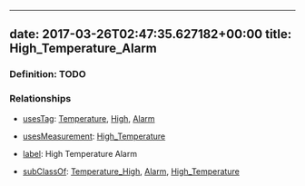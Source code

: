 
---
date: 2017-03-26T02:47:35.627182+00:00
title: High_Temperature_Alarm
---
### Definition: TODO

### Relationships

* [usesTag](https://brickschema.org/schema/1.0/BrickFrame#usesTag): [Temperature](https://brickschema.org/schema/1.0/BrickTag#Temperature), [High](https://brickschema.org/schema/1.0/BrickTag#High), [Alarm](https://brickschema.org/schema/1.0/BrickTag#Alarm)

* [usesMeasurement](https://brickschema.org/schema/1.0/BrickFrame#usesMeasurement): [High_Temperature](https://brickschema.org/schema/1.0/Brick#High_Temperature)

* [label](http://www.w3.org/2000/01/rdf-schema#label): High Temperature Alarm

* [subClassOf](http://www.w3.org/2000/01/rdf-schema#subClassOf): [Temperature_High](https://brickschema.org/schema/1.0/Brick#Temperature_High), [Alarm](https://brickschema.org/schema/1.0/Brick#Alarm), [High_Temperature](https://brickschema.org/schema/1.0/Brick#High_Temperature)
